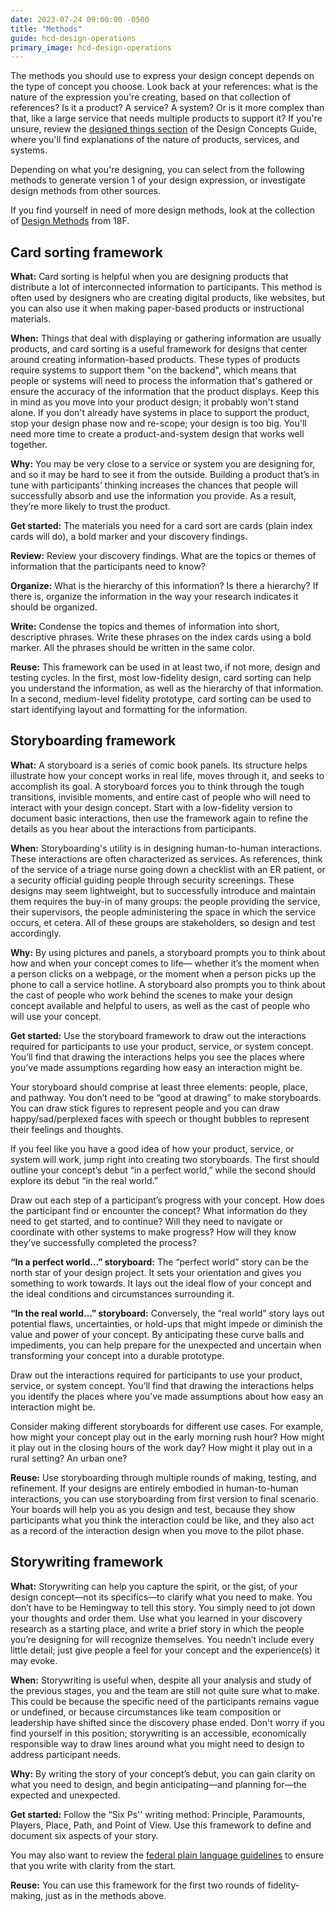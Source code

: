 ```yaml
---
date: 2023-07-24 09:00:00 -0500
title: "Methods"
guide: hcd-design-operations
primary_image: hcd-design-operations
---
```


The methods you should use to express your design concept depends on the type of concept you choose. Look back at your references: what is the nature of the expression you're creating, based on that collection of references? Is it a product? A service? A system? Or is it more complex than that, like a large service that needs multiple products to support it? If you're unsure, review the [designed things section](https://docs.google.com/document/d/1N8bsH4NOzKHrXg4erXi4iFusGNiuRRvcZJiu5vB8BNs/edit#heading=h.iz77b8abopny) of the Design Concepts Guide, where you'll find explanations of the nature of products, services, and systems.

Depending on what you're designing, you can select from the following methods to generate version 1 of your design expression, or investigate design methods from other sources.

If you find yourself in need of more design methods, look at the collection of [Design Methods](https://methods.18f.gov/make/) from 18F.


## Card sorting framework

**What:** Card sorting is helpful when you are designing products that distribute a lot of interconnected information to participants. This method is often used by designers who are creating digital products, like websites, but you can also use it when making paper-based products or instructional materials.

**When:** Things that deal with displaying or gathering information are usually products, and card sorting is a useful framework for designs that center around creating information-based products. These types of products require systems to support them "on the backend", which means that people or systems will need to process the information that's gathered or ensure the accuracy of the information that the product displays. Keep this in mind as you move into your product design; it probably won't stand alone. If you don't already have systems in place to support the product, stop your design phase now and re-scope; your design is too big. You'll need more time to create a product-and-system design that works well together.

**Why:** You may be very close to a service or system you are designing for, and so it may be hard to see it from the outside. Building a product that’s in tune with participants’ thinking increases the chances that people will successfully absorb and use the information you provide. As a result, they’re more likely to trust the product.

**Get started:** The materials you need for a card sort are cards (plain index cards will do), a bold marker and your discovery findings.

**Review:** Review your discovery findings. What are the topics or themes of information that the participants need to know?

**Organize:** What is the hierarchy of this information? Is there a hierarchy? If there is, organize the information in the way your research indicates it should be organized.

**Write:** Condense the topics and themes of information into short, descriptive phrases. Write these phrases on the index cards using a bold marker. All the phrases should be written in the same color.

**Reuse:** This framework can be used in at least two, if not more, design and testing cycles. In the first, most low-fidelity design, card sorting can help you understand the information, as well as the hierarchy of that information. In a second, medium-level fidelity prototype, card sorting can be used to start identifying layout and formatting for the information.


## Storyboarding framework

**What:** A storyboard is a series of comic book panels. Its structure helps illustrate how your concept works in real life, moves through it, and seeks to accomplish its goal. A storyboard forces you to think through the tough transitions, invisible moments, and entire cast of people who will need to interact with your design concept. Start with a low-fidelity version to document basic interactions, then use the framework again to refine the details as you hear about the interactions from participants.

**When:** Storyboarding's utility is in designing human-to-human interactions. These interactions are often characterized as services. As references, think of the service of a triage nurse going down a checklist with an ER patient, or a security official guiding people through security screenings. These designs may seem lightweight, but to successfully introduce and maintain them requires the buy-in of many groups: the people providing the service, their supervisors, the people administering the space in which the service occurs, et cetera. All of these groups are stakeholders, so design and test accordingly.

**Why:** By using pictures and panels, a storyboard prompts you to think about how and when your concept comes to life— whether it’s the moment when a person clicks on a webpage, or the moment when a person picks up the phone to call a service hotline. A storyboard also prompts you to think about the cast of people who work behind the scenes to make your design concept available and helpful to users, as well as the cast of people who will use your concept.

**Get started:** Use the storyboard framework to draw out the interactions required for participants to use your product, service, or system concept. You’ll find that drawing the interactions helps you see the places where you’ve made assumptions regarding how easy an interaction might be.

Your storyboard should comprise at least three elements: people, place, and pathway. You don’t need to be “good at drawing” to make storyboards. You can draw stick figures to represent people and you can draw happy/sad/perplexed faces with speech or thought bubbles to represent their feelings and thoughts.

If you feel like you have a good idea of how your product, service, or system will work, jump right into creating two storyboards. The first should outline your concept’s debut “in a perfect world,” while the second should explore its debut “in the real world.”

Draw out each step of a participant’s progress with your concept. How does the participant find or encounter the concept? What information do they need to get started, and to continue? Will they need to navigate or coordinate with other systems to make progress? How will they know they’ve successfully completed the process?

**“In a perfect world…” storyboard:** The “perfect world” story can be the north star of your design project. It sets your orientation and gives you something to work towards. It lays out the ideal flow of your concept and the ideal conditions and circumstances surrounding it.

**“In the real world…” storyboard:** Conversely, the “real world” story lays out potential flaws, uncertainties, or hold-ups that might impede or diminish the value and power of your concept. By anticipating these curve balls and impediments, you can help prepare for the unexpected and uncertain when transforming your concept into a durable prototype.

Draw out the interactions required for participants to use your product, service, or system concept. You’ll find that drawing the interactions helps you identify the places where you’ve made assumptions about how easy an interaction might be.

Consider making different storyboards for different use cases. For example, how might your concept play out in the early morning rush hour? How might it play out in the closing hours of the work day? How might it play out in a rural setting? An urban one?

**Reuse:** Use storyboarding through multiple rounds of making, testing, and refinement. If your designs are entirely embodied in human-to-human interactions, you can use storyboarding from first version to final scenario. Your boards will help you as you design and test, because they show participants what you think the interaction could be like, and they also act as a record of the interaction design when you move to the pilot phase.


## Storywriting framework

**What:** Storywriting can help you capture the spirit, or the gist, of your design concept—not its specifics—to clarify what you need to make. You don’t have to be Hemingway to tell this story. You simply need to jot down your thoughts and order them. Use what you learned in your discovery research as a starting place, and write a brief story in which the people you’re designing for will recognize themselves. You needn’t include every little detail; just give people a feel for your concept and the experience(s) it may evoke.

**When:** Storywriting is useful when, despite all your analysis and study of the previous stages, you and the team are still not quite sure what to make. This could be because the specific need of the participants remains vague or undefined, or because circumstances like team composition or leadership have shifted since the discovery phase ended. Don't worry if you find yourself in this position; storywriting is an accessible, economically responsible way to draw lines around what you might need to design to address participant needs.

**Why:** By writing the story of your concept’s debut, you can gain clarity on what you need to design, and begin anticipating—and planning for—the expected and unexpected.

**Get started:** Follow the “Six Ps'' writing method: Principle, Paramounts, Players, Place, Path, and Point of View. Use this framework to define and document six aspects of your story.

You may also want to review the [federal plain language guidelines](https://www.plainlanguage.gov/guidelines/) to ensure that you write with clarity from the start.

**Reuse:** You can use this framework for the first two rounds of fidelity-making, just as in the methods above.
